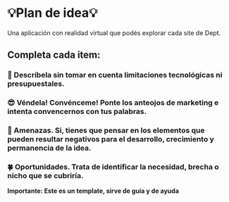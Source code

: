 # 💡Plan de idea💡
Una aplicación con realidad virtual que podés explorar cada site de Dept.
## Completa cada item:

### 📄 Descríbela sin tomar en cuenta limitaciones tecnológicas ni presupuestales. 

### 😎 Véndela! Convénceme! Ponte los anteojos de marketing e intenta convencernos con tus palabras.

### 👀 Amenazas. Si, tienes que pensar en los elementos que pueden resultar negativos para el desarrollo, crecimiento y permanencia de la idea.

### 🍀 Oportunidades. Trata de identificar la necesidad, brecha o nicho que se cubriría. 


**Importante: Este es un template, sirve de guía y de ayuda**
